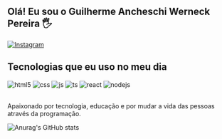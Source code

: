 ## Olá! Eu sou o Guilherme Ancheschi Werneck Pereira 🖐️


[![Instagram](https://img.shields.io/badge/Instagram-E4405F?style=for-the-badge&logo=instagram&logoColor=white)](https://instagram.com/guigohwerneck)


## Tecnologias que eu uso no meu dia

<div style="display: inline_block">
  <img align="center" alt="html5" src="https://img.shields.io/badge/HTML5-E34F26?style=for-the-badge&logo=html5&logoColor=white" />
  <img align="center" alt="css" src="https://img.shields.io/badge/CSS3-1572B6?style=for-the-badge&logo=css3&logoColor=white" />
  <img align="center" alt="js" src="https://img.shields.io/badge/JavaScript-F7DF1E?style=for-the-badge&logo=javascript&logoColor=black" />
  <img align="center" alt="ts" src="https://img.shields.io/badge/TypeScript-007ACC?style=for-the-badge&logo=typescript&logoColor=white" />
  <img align="center" alt="react" src="https://img.shields.io/badge/React-20232A?style=for-the-badge&logo=react&logoColor=61DAFB" />
  <img align="center" alt="nodejs" src="https://img.shields.io/badge/Node.js-43853D?style=for-the-badge&logo=node.js&logoColor=white" />
  
</div><br/>

Apaixonado por tecnologia, educação e por mudar a vida das pessoas através da programação.


![Anurag's GitHub stats](https://github-readme-stats.vercel.app/api?username=GuigohC0D3&show_icons=true&theme=transparent)

